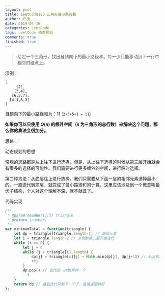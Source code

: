```yaml
---
layout: post
title: LeetCode120 三角形最小路径和
author: 炽凌
date: 2019-04-16
categories: LeetCode
tags: LeetCode 动态规划
comments: true
finished: true
---
```


> 给定一个三角形，找出自顶向下的最小路径和。每一步只能移动到下一行中相邻的结点上。

示例：

```
[
     [2],
    [3,4],
   [6,5,7],
  [4,1,8,3]
]
```

自顶向下的最小路径和为：11 (`2+3+5+1 = 11`)

**如果你可以只使用 *O*(*n*) 的额外空间（*n* 为三角形的总行数）来解决这个问题，那么你的算法会很加分。**

思路：

动态规划的思想

常规的思路都是从上往下进行选择，但是，从上往下选择的时候从第三层开始就会有很多的选择的可能性。我们需要进行更多额外的空间，进行临时选择。

第二种方法：从底层往上进行选择。我们只需要从下面一层的相邻元素选择最小的。一直迭代到顶层，就完成了最小路径和的计算。这里应该涉及到一个概念叫最优子结构，个人对这个理解不深，就不献丑了。

代码实现

```js
/**
 * @param {number[][]} triangle
 * @return {number}
 */
var minimumTotal = function(triangle) {
    let dp = triangle[triangle.length-1] // 底层元素
    let i = triangle.length-2 // 从倒数第二层开始迭代
    while (i >= 0) {
        let j = 0
        while (j < triangle[i].length) {
            dp[j] = triangle[i][j] + Math.min(dp[j], dp[j+1]) // 从当前层的下一层的两个相邻元素选择最小的一个，就是最优的子结构
            ++j
        }
        dp.pop() // 迭代完一次抛弃掉一个
        --i
    }
    return dp // 最后迭代只剩下一个了，直接返回就好
};
```

